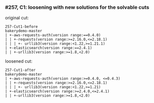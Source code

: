 ### #257, C1: loosening with new solutions for the solvable cuts
original cut:

```
257-Cut1-before
bakerydemo-master
| +-aws-requests-auth(version range:==0.4.0)
| | +-requests(version range:>=2.16.0,<=2.18.1)
| | | +- urllib3(version range:<1.22,>=1.21.1)
| +-elasticsearch(version range:==2.4.1)
| | +-urllib3(version range:>=1.8,<2.0)
```




loosened cut:
```
257-Cut1-after
bakerydemo-master
| +-aws-requests-auth(version range:>=0.4.0, <=0.4.3)
| | +-requests(version range:>=2.16.0,<=2.18.1) 
| | | +- urllib3(version range:<1.22,>=1.21)
| +-elasticsearch(version range:>=2.4.0,<=2.4.1)
| | +-urllib3(version range:>=1.8,<2.0)
```




